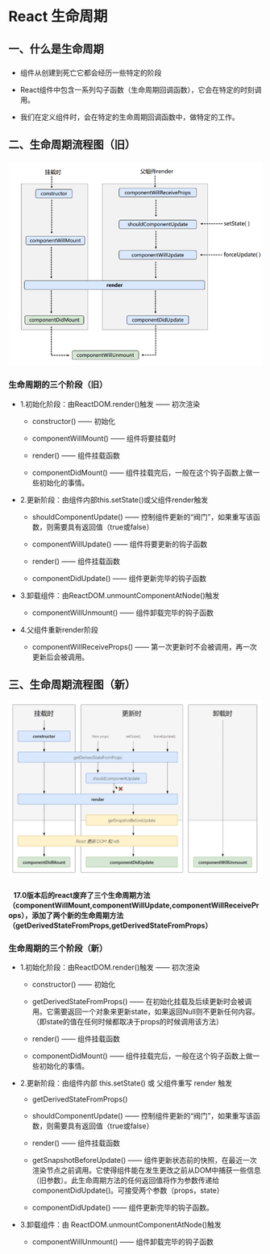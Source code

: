 # React 生命周期

## 一、什么是生命周期

### <p><p>

- 组件从创建到死亡它都会经历一些特定的阶段
  
- React组件中包含一系列勾子函数（生命周期回调函数），它会在特定的时刻调用。
  
- 我们在定义组件时，会在特定的生命周期回调函数中，做特定的工作。


### <p><p>

## 二、生命周期流程图（旧）

### <p><p>

![alt 属性文本](./react生命周期(旧).png)

### <p><p>

### 生命周期的三个阶段（旧）
- 1.初始化阶段：由ReactDOM.render()触发 —— 初次渲染
  
  - constructor() —— 初始化
  
  - componentWillMount() —— 组件将要挂载时
  
  - render() —— 组件挂载函数
  
  - componentDidMount() —— 组件挂载完后，一般在这个钩子函数上做一些初始化的事情。

- 2.更新阶段：由组件内部this.setState()或父组件render触发
  
  - shouldComponentUpdate() —— 控制组件更新的“阀门”，如果重写该函数，则需要具有返回值（true或false）
  
  - componentWillUpdate() —— 组件将要更新的钩子函数
  
  - render() ——  组件挂载函数
  
  - componentDidUpdate() ——  组件更新完毕的钩子函数

- 3.卸载组件：由ReactDOM.unmountComponentAtNode()触发
  
  - componentWillUnmount() —— 组件卸载完毕的钩子函数

- 4.父组件重新render阶段
  
  - componentWillReceiveProps() —— 第一次更新时不会被调用，再一次更新后会被调用。

### <p><p>

## 三、生命周期流程图（新）

![alt 属性文本](./react生命周期(新).png)

### <p><p>

#### &nbsp;&nbsp; 17.0版本后的react废弃了三个生命周期方法（componentWillMount,componentWillUpdate,componentWillReceiveProps），添加了两个新的生命周期方法（getDerivedStateFromProps,getDerivedStateFromProps）

### <p><p>

### 生命周期的三个阶段（新）

- 1.初始化阶段：由ReactDOM.render()触发 —— 初次渲染
  
  - constructor() —— 初始化
  
  - getDerivedStateFromProps() —— 在初始化挂载及后续更新时会被调用。它需要返回一个对象来更新state，如果返回Null则不更新任何内容。（即state的值在任何时候都取决于props的时候调用该方法）
  
  - render() ——  组件挂载函数
  
  - componentDidMount() —— 组件挂载完后，一般在这个钩子函数上做一些初始化的事情。
  
- 2.更新阶段：由组件内部 this.setState() 或 父组件重写 render 触发
  
  - getDerivedStateFromProps()
  
  - shouldComponentUpdate() —— 控制组件更新的“阀门”，如果重写该函数，则需要具有返回值（true或false）

  - render() ——  组件挂载函数

  - getSnapshotBeforeUpdate() —— 组件更新状态前的快照，在最近一次渲染节点之前调用。它使得组件能在发生更改之前从DOM中捕获一些信息（旧参数）。此生命周期方法的任何返回值将作为参数传递给componentDidUpdate()。可接受两个参数（props，state）

  - componentDidUpdate() —— 组件更新完毕的钩子函数。

- 3.卸载组件：由 ReactDOM.unmountComponentAtNode()触发
  
  - componentWillUnmount() —— 组件卸载完毕的钩子函数
